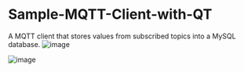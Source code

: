 # Sample-MQTT-Client-with-QT
A MQTT client that stores values from subscribed topics into a MySQL database. 
![image](https://github.com/O-Cube/Sample-MQTT-Client-with-QT/assets/65163799/f3145957-1b42-4377-ab5c-3c1c41e0eb7a)

![image](https://github.com/O-Cube/Sample-MQTT-Client-with-QT/assets/65163799/086819a8-3249-4127-8862-17ab8b2125ab)

